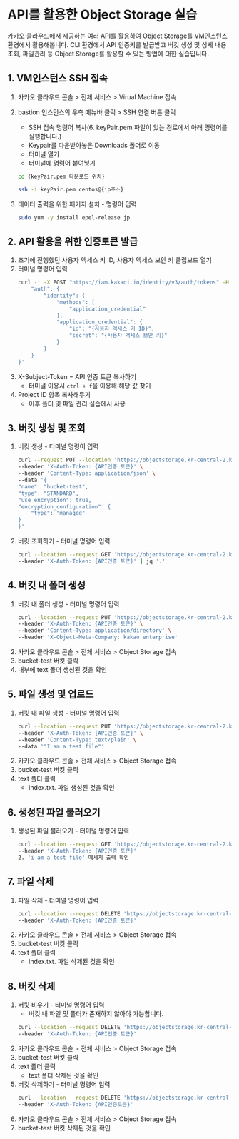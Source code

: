 # API를 활용한 Object Storage 실습

카카오 클라우드에서 제공하는 여러 API를 활용하여 Object Storage를 VM인스턴스 환경에서 활용해봅니다. CLI 환경에서 API 인증키를 발급받고 버킷 생성 및 상세 내용 조회, 파일관리 등 Object Storage를 활용할 수 있는 방법에 대한 실습입니다.

## 1. VM인스턴스 SSH 접속


1. 카카오 클라우드 콘솔 > 전체 서비스 > Virual Machine 접속
2. bastion 인스턴스의 우측 메뉴바 클릭 > SSH 연결 버튼 클릭
     - SSH 접속 명령어 복사(6. keyPair.pem 파일이 있는 경로에서 아래 명령어를 실행합니다.)
     - Keypair를 다운받아놓은 Downloads 폴더로 이동
     - 터미널 열기
     - 터미널에 명령어 붙여넣기

    ```bash
    cd {keyPair.pem 다운로드 위치}
    ```
    ```bash
    ssh -i keyPair.pem centos@{ip주소}
    ```

3. 데이터 출력을 위한 패키지 설치 - 명령어 입력
    ```bash
    sudo yum -y install epel-release jp
    ```

## 2. API 활용을 위한 인증토큰 발급


1. 초기에 진행했던 사용자 액세스 키 ID, 사용자 액세스 보안 키 클립보드 열기
2. 터미널 명령어 입력
    ```bash
    curl -i -X POST "https://iam.kakaoi.io/identity/v3/auth/tokens" -H "Content-Type: application/json" -d '{
        "auth": {
            "identity": {
                "methods": [
                    "application_credential"
                ],
                "application_credential": {
                    "id": "{사용자 액세스 키 ID}",
                    "secret": "{사용자 액세스 보안 키}"
                }
            }
        }
    }'
    ```
3. X-Subject-Token = API 인증 토큰 복사하기
    - 터미널 이용시 `ctrl + f`을 이용해 해당 값 찾기
4. Project ID 항목 복사해두기 
     - 이후 폴더 및 파일 관리 실습에서 사용

## 3. 버킷 생성 및 조회


1. 버킷 생성 - 터미널 명령어 입력
    ```bash
    curl --request PUT --location 'https://objectstorage.kr-central-2.kakaoi.io/v1_ext/bucket' \
    --header 'X-Auth-Token: {API인증 토큰}' \
    --header 'Content-Type: application/json' \
    --data '{
    "name": "bucket-test",
    "type": "STANDARD",
    "use_encryption": true,
    "encryption_configuration": {
        "type": "managed"
    }
    }'
    ```
2. 버킷 조회하기 - 터미널 명령어 입력
    ```bash
    curl --location --request GET 'https://objectstorage.kr-central-2.kakaoi.io/v1_ext/bucket/{bucket_name}' \
    --header 'X-Auth-Token: {API인증 토큰}' | jq '.'
    ```

## 4. 버킷 내 폴더 생성


1. 버킷 내 폴더 생성 - 터미널 명령어 입력
    ```bash
    curl --location --request PUT 'https://objectstorage.kr-central-2.kakaoi.io/v1/{프로젝트 ID}/bucket-test/text/' \
    --header 'X-Auth-Token: {API인증 토큰}' \
    --header 'Content-Type: application/directory' \
    --header 'X-Object-Meta-Company: kakao enterprise'
    ```
2. 카카오 클라우드 콘솔 > 전체 서비스 > Object Storage 접속
3. bucket-test 버킷 클릭
4. 내부에 text 폴더 생성된 것을 확인

## 5. 파일 생성 및 업로드

1. 버킷 내 파일 생성 - 터미널 명령어 입력
    ```bash
    curl --location --request PUT 'https://objectstorage.kr-central-2.kakaoi.io/v1/{프로젝트 ID}/bucket-test/text/index.txt' \
    --header 'X-Auth-Token: {API인증 토큰}' \
    --header 'Content-Type: text/plain' \
    --data '"I am a test file"'
    ```
2. 카카오 클라우드 콘솔 > 전체 서비스 > Object Storage 접속
3. bucket-test 버킷 클릭
4. text 폴더 클릭
    - index.txt. 파일 생성된 것을 확인

## 6. 생성된 파일 불러오기


1. 생성된 파일 불러오기 - 터미널 명령어 입력
    ```bash
    curl --location --request GET 'https://objectstorage.kr-central-2.kakaoi.io/v1/{프로젝트 ID}/bucket-test/text/index.txt' \
    --header 'X-Auth-Token: {API인증 토큰}'
    2. 'i am a test file' 메세지 출력 확인
    ```

## 7. 파일 삭제
1. 파일 삭제 - 터미널 명령어 입력
    ```bash
    curl --location --request DELETE 'https://objectstorage.kr-central-2.kakaoi.io/v1/{프로젝트 ID}/bucket-test/text/index.txt' \
    --header 'X-Auth-Token: {API인증 토큰}'
    ```
2. 카카오 클라우드 콘솔 > 전체 서비스 > Object Storage 접속
3. bucket-test 버킷 클릭
4. text 폴더 클릭
    - index.txt. 파일 삭제된 것을 확인



## 8. 버킷 삭제


1. 버킷 비우기 - 터미널 명령어 입력
     - 버킷 내 파일 및 폴더가 존재하지 않아야 가능합니다.
    ```bash
    curl --location --request DELETE 'https://objectstorage.kr-central-2.kakaoi.io/v1/{프로젝트 ID}/bucket-test/?dir-delete' \
    --header 'X-Auth-Token: {API인증 토큰}'
    ```
2. 카카오 클라우드 콘솔 > 전체 서비스 > Object Storage 접속
3. bucket-test 버킷 클릭
4. text 폴더 클릭
    - text 폴더 삭제된 것을 확인
5. 버킷 삭제하기 - 터미널 명령어 입력
    ```bash
    curl --location --request DELETE 'https://objectstorage.kr-central-2.kakaoi.io/v1_ext/bucket/bucket-test' \
    --header 'X-Auth-Token: {API인증토큰}'
    ```
6. 카카오 클라우드 콘솔 > 전체 서비스 > Object Storage 접속
7. bucket-test 버킷 삭제된 것을 확인